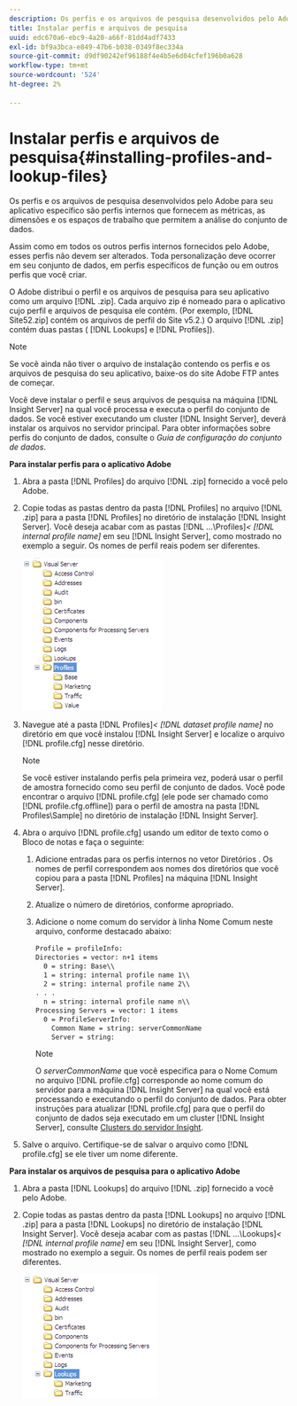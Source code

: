 ```yaml
---
description: Os perfis e os arquivos de pesquisa desenvolvidos pelo Adobe para seu aplicativo específico são perfis internos que fornecem as métricas, as dimensões e os espaços de trabalho que permitem a análise do conjunto de dados.
title: Instalar perfis e arquivos de pesquisa
uuid: edc670a6-ebc9-4a20-a66f-81dd4adf7433
exl-id: bf9a3bca-e849-47b6-b038-0349f8ec334a
source-git-commit: d9df90242ef96188f4e4b5e6d04cfef196b0a628
workflow-type: tm+mt
source-wordcount: '524'
ht-degree: 2%

---
```


# Instalar perfis e arquivos de pesquisa{#installing-profiles-and-lookup-files}

Os perfis e os arquivos de pesquisa desenvolvidos pelo Adobe para seu aplicativo específico são perfis internos que fornecem as métricas, as dimensões e os espaços de trabalho que permitem a análise do conjunto de dados.

Assim como em todos os outros perfis internos fornecidos pelo Adobe, esses perfis não devem ser alterados. Toda personalização deve ocorrer em seu conjunto de dados, em perfis específicos de função ou em outros perfis que você criar.

O Adobe distribui o perfil e os arquivos de pesquisa para seu aplicativo como um arquivo [!DNL .zip]. Cada arquivo zip é nomeado para o aplicativo cujo perfil e arquivos de pesquisa ele contém. (Por exemplo, [!DNL Site52.zip] contém os arquivos de perfil do Site v5.2.) O arquivo [!DNL .zip] contém duas pastas ( [!DNL Lookups] e [!DNL Profiles]).

>[!NOTE]
>
>Se você ainda não tiver o arquivo de instalação contendo os perfis e os arquivos de pesquisa do seu aplicativo, baixe-os do site Adobe FTP antes de começar.

Você deve instalar o perfil e seus arquivos de pesquisa na máquina [!DNL Insight Server] na qual você processa e executa o perfil do conjunto de dados. Se você estiver executando um cluster [!DNL Insight Server], deverá instalar os arquivos no servidor principal. Para obter informações sobre perfis do conjunto de dados, consulte o *Guia de configuração do conjunto de dados*.

**Para instalar perfis para o aplicativo Adobe**

1. Abra a pasta [!DNL Profiles] do arquivo [!DNL .zip] fornecido a você pelo Adobe.

1. Copie todas as pastas dentro da pasta [!DNL Profiles] no arquivo [!DNL .zip] para a pasta [!DNL Profiles] no diretório de instalação [!DNL Insight Server]. Você deseja acabar com as pastas  [!DNL ...\Profiles\]*&lt; [!DNL internal profile name]* em seu [!DNL Insight Server], como mostrado no exemplo a seguir. Os nomes de perfil reais podem ser diferentes.

   ![](assets/win_installprofiles.png)

1. Navegue até a pasta  [!DNL Profiles\]*&lt; [!DNL dataset profile name]* no diretório em que você instalou [!DNL Insight Server] e localize o arquivo [!DNL profile.cfg] nesse diretório.

   >[!NOTE]
   >
   >Se você estiver instalando perfis pela primeira vez, poderá usar o perfil de amostra fornecido como seu perfil de conjunto de dados. Você pode encontrar o arquivo [!DNL profile.cfg] (ele pode ser chamado como [!DNL profile.cfg.offline]) para o perfil de amostra na pasta [!DNL Profiles\Sample] no diretório de instalação [!DNL Insight Server].

1. Abra o arquivo [!DNL profile.cfg] usando um editor de texto como o Bloco de notas e faça o seguinte:

   1. Adicione entradas para os perfis internos no vetor Diretórios . Os nomes de perfil correspondem aos nomes dos diretórios que você copiou para a pasta [!DNL Profiles] na máquina [!DNL Insight Server].

   1. Atualize o número de diretórios, conforme apropriado.
   1. Adicione o nome comum do servidor à linha Nome Comum neste arquivo, conforme destacado abaixo:

      ```
      Profile = profileInfo: 
      Directories = vector: n+1 items
        0 = string: Base\\
        1 = string: internal profile name 1\\
        2 = string: internal profile name 2\\
      . . .
        n = string: internal profile name n\\
      Processing Servers = vector: 1 items
        0 = ProfileServerInfo: 
          Common Name = string: serverCommonName
          Server = string: 
      ```

      >[!NOTE]
      >
      >O *serverCommonName* que você especifica para o Nome Comum no arquivo [!DNL profile.cfg] corresponde ao nome comum do servidor para a máquina [!DNL Insight Server] na qual você está processando e executando o perfil do conjunto de dados. Para obter instruções para atualizar [!DNL profile.cfg] para que o perfil do conjunto de dados seja executado em um cluster [!DNL Insight Server], consulte [Clusters do servidor Insight](../../../../home/c-inst-svr/c-install-ins-svr/c-ins-svr-clstrs/c-abt-ins-svr-clsters.md).

1. Salve o arquivo. Certifique-se de salvar o arquivo como [!DNL profile.cfg] se ele tiver um nome diferente.

**Para instalar os arquivos de pesquisa para o aplicativo Adobe**

1. Abra a pasta [!DNL Lookups] do arquivo [!DNL .zip] fornecido a você pelo Adobe.

1. Copie todas as pastas dentro da pasta [!DNL Lookups] no arquivo [!DNL .zip] para a pasta [!DNL Lookups] no diretório de instalação [!DNL Insight Server]. Você deseja acabar com as pastas  [!DNL ...\Lookups\]*&lt; [!DNL internal profile name]* em seu [!DNL Insight Server], como mostrado no exemplo a seguir. Os nomes de perfil reais podem ser diferentes.

   ![](assets/win_installLookups.png)
